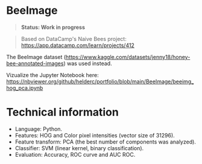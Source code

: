 # BeeImage

> **Status: Work in progress**

> Based on DataCamp's Naive Bees project: https://app.datacamp.com/learn/projects/412

The BeeImage dataset (https://www.kaggle.com/datasets/jenny18/honey-bee-annotated-images) was used instead.

Vizualize the Jupyter Notebook here: https://nbviewer.org/github/helderc/portfolio/blob/main/BeeImage/beeimg_hog_pca.ipynb

# Technical information
- Language: Python.
- Features: HOG and Color pixel intensities (vector size of 31296).
- Feature transform: PCA (the best number of components was analyzed).
- Classifier: SVM (linear kernel, binary classification).
- Evaluation: Accuracy, ROC curve and AUC ROC.

